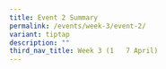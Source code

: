 ```yaml
---
title: Event 2 Summary
permalink: /events/week-3/event-2/
variant: tiptap
description: ""
third_nav_title: Week 3 (1   7 April)
---
```

